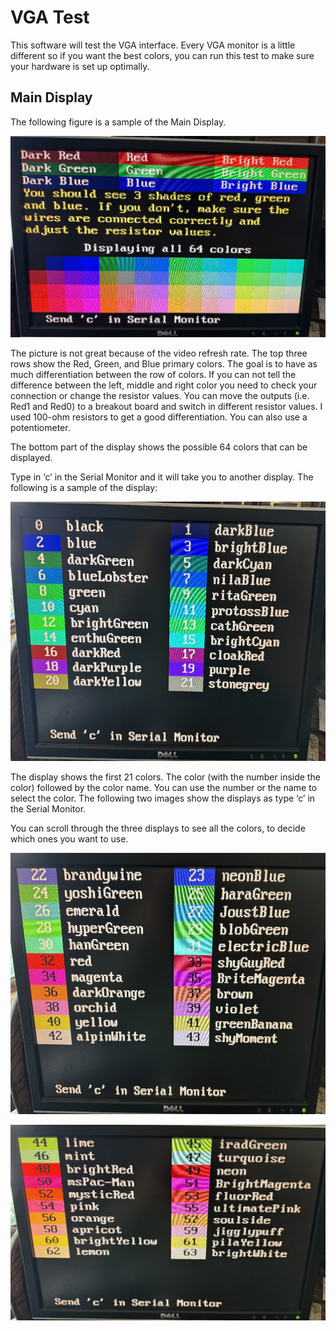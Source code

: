 # VGA Test

This software will test the VGA interface. Every VGA monitor is a little
different so if you want the best colors, you can run this test to make
sure your hardware is set up optimally.

## Main Display

The following figure is a sample of the Main Display.

![](media\image1.jpeg)

The picture is not great because of the video refresh rate. The top
three rows show the Red, Green, and Blue primary colors. The goal is to
have as much differentiation between the row of colors. If you can not
tell the difference between the left, middle and right color you need to
check your connection or change the resistor values. You can move the
outputs (i.e. Red1 and Red0) to a breakout board and switch in different
resistor values. I used 100-ohm resistors to get a good differentiation.
You can also use a potentiometer.

The bottom part of the display shows the possible 64 colors that can be
displayed.

Type in ‘c’ in the Serial Monitor and it will take you to another
display. The following is a sample of the display:

<img src="./media/image2.jpeg" style="width:7in;height:4.32222in" />

The display shows the first 21 colors. The color (with the number inside
the color) followed by the color name. You can use the number or the
name to select the color. The following two images show the displays as
type ‘c’ in the Serial Monitor.

You can scroll through the three displays to see all the colors, to
decide which ones you want to use.

<img src="./media/image3.jpeg" style="width:7in;height:4.35417in" />

![](media\image4.jpeg)

